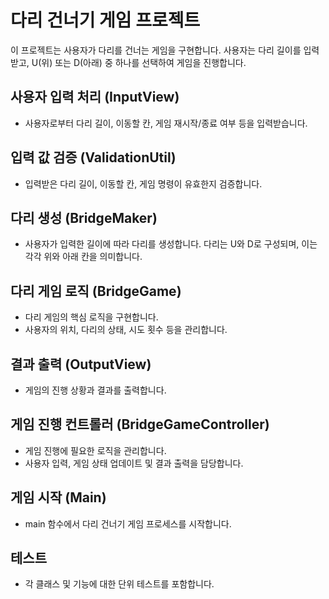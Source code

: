 # 다리 건너기 게임 프로젝트

이 프로젝트는 사용자가 다리를 건너는 게임을 구현합니다. 사용자는 다리 길이를 입력받고, U(위) 또는 D(아래) 중 하나를 선택하여 게임을 진행합니다.

## 사용자 입력 처리 (InputView)
- 사용자로부터 다리 길이, 이동할 칸, 게임 재시작/종료 여부 등을 입력받습니다.

## 입력 값 검증 (ValidationUtil)
- 입력받은 다리 길이, 이동할 칸, 게임 명령이 유효한지 검증합니다.

## 다리 생성 (BridgeMaker)
- 사용자가 입력한 길이에 따라 다리를 생성합니다. 다리는 U와 D로 구성되며, 이는 각각 위와 아래 칸을 의미합니다.

## 다리 게임 로직 (BridgeGame)
- 다리 게임의 핵심 로직을 구현합니다.
- 사용자의 위치, 다리의 상태, 시도 횟수 등을 관리합니다.

## 결과 출력 (OutputView)
- 게임의 진행 상황과 결과를 출력합니다.

## 게임 진행 컨트롤러 (BridgeGameController)
- 게임 진행에 필요한 로직을 관리합니다.
- 사용자 입력, 게임 상태 업데이트 및 결과 출력을 담당합니다.

## 게임 시작 (Main)
- main 함수에서 다리 건너기 게임 프로세스를 시작합니다.

## 테스트
- 각 클래스 및 기능에 대한 단위 테스트를 포함합니다.
